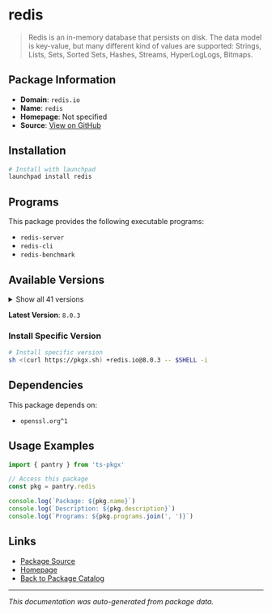 # redis

> Redis is an in-memory database that persists on disk. The data model is key-value, but many different kind of values are supported: Strings, Lists, Sets, Sorted Sets, Hashes, Streams, HyperLogLogs, Bitmaps.

## Package Information

- **Domain**: `redis.io`
- **Name**: `redis`
- **Homepage**: Not specified
- **Source**: [View on GitHub](https://github.com/pkgxdev/pantry/tree/main/projects/redis.io/package.yml)

## Installation

```bash
# Install with launchpad
launchpad install redis
```

## Programs

This package provides the following executable programs:

- `redis-server`
- `redis-cli`
- `redis-benchmark`

## Available Versions

<details>
<summary>Show all 41 versions</summary>

- `8.0.3`, `8.0.2`, `8.0.1`, `8.0.0`, `7.4.5`
- `7.4.4`, `7.4.2`, `7.4.1`, `7.4.0`, `7.2.10`
- `7.2.9`, `7.2.8`, `7.2.7`, `7.2.6`, `7.2.5`
- `7.2.4`, `7.2.3`, `7.2.2`, `7.2.1`, `7.2.0`
- `7.0.15`, `7.0.14`, `7.0.13`, `7.0.12`, `7.0.11`
- `7.0.10`, `7.0.9`, `7.0.8`, `7.0.7`, `6.2.19`
- `6.2.18`, `6.2.17`, `6.2.16`, `6.2.15`, `6.2.14`
- `6.2.13`, `6.2.12`, `6.2.11`, `6.0.20`, `6.0.19`
- `6.0.18`

</details>

**Latest Version**: `8.0.3`

### Install Specific Version

```bash
# Install specific version
sh <(curl https://pkgx.sh) +redis.io@8.0.3 -- $SHELL -i
```

## Dependencies

This package depends on:

- `openssl.org^1`

## Usage Examples

```typescript
import { pantry } from 'ts-pkgx'

// Access this package
const pkg = pantry.redis

console.log(`Package: ${pkg.name}`)
console.log(`Description: ${pkg.description}`)
console.log(`Programs: ${pkg.programs.join(', ')}`)
```

## Links

- [Package Source](https://github.com/pkgxdev/pantry/tree/main/projects/redis.io/package.yml)
- [Homepage](#)
- [Back to Package Catalog](../../package-catalog.md)

---

*This documentation was auto-generated from package data.*
